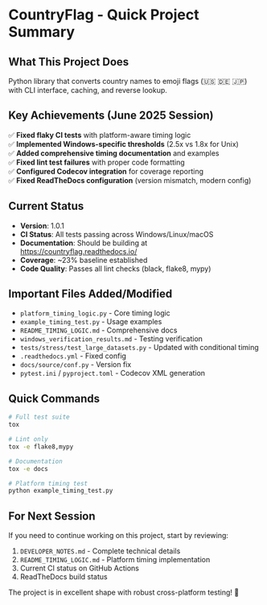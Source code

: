 # CountryFlag - Quick Project Summary

## What This Project Does
Python library that converts country names to emoji flags (🇺🇸 🇩🇪 🇯🇵) with CLI interface, caching, and reverse lookup.

## Key Achievements (June 2025 Session)
✅ **Fixed flaky CI tests** with platform-aware timing logic  
✅ **Implemented Windows-specific thresholds** (2.5x vs 1.8x for Unix)  
✅ **Added comprehensive timing documentation** and examples  
✅ **Fixed lint test failures** with proper code formatting  
✅ **Configured Codecov integration** for coverage reporting  
✅ **Fixed ReadTheDocs configuration** (version mismatch, modern config)  

## Current Status
- **Version**: 1.0.1
- **CI Status**: All tests passing across Windows/Linux/macOS
- **Documentation**: Should be building at https://countryflag.readthedocs.io/
- **Coverage**: ~23% baseline established
- **Code Quality**: Passes all lint checks (black, flake8, mypy)

## Important Files Added/Modified
- `platform_timing_logic.py` - Core timing logic
- `example_timing_test.py` - Usage examples  
- `README_TIMING_LOGIC.md` - Comprehensive docs
- `windows_verification_results.md` - Testing verification
- `tests/stress/test_large_datasets.py` - Updated with conditional timing
- `.readthedocs.yml` - Fixed config
- `docs/source/conf.py` - Version fix
- `pytest.ini` / `pyproject.toml` - Codecov XML generation

## Quick Commands
```bash
# Full test suite
tox

# Lint only  
tox -e flake8,mypy

# Documentation
tox -e docs

# Platform timing test
python example_timing_test.py
```

## For Next Session
If you need to continue working on this project, start by reviewing:
1. `DEVELOPER_NOTES.md` - Complete technical details
2. `README_TIMING_LOGIC.md` - Platform timing implementation
3. Current CI status on GitHub Actions
4. ReadTheDocs build status

The project is in excellent shape with robust cross-platform testing! 🚀
